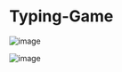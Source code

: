 # Typing-Game
 ![image](https://github.com/ErenS90/Typing-Game/assets/112207790/e54be9b9-5179-4de2-bd39-52ce27a1e7bd)

 ![image](https://github.com/ErenS90/Typing-Game/assets/112207790/cb9c6778-b649-45e3-9453-6fb657c1240e)


